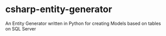 # csharp-entity-generator
An Entity Generator written in Python for creating Models based on tables on SQL Server
